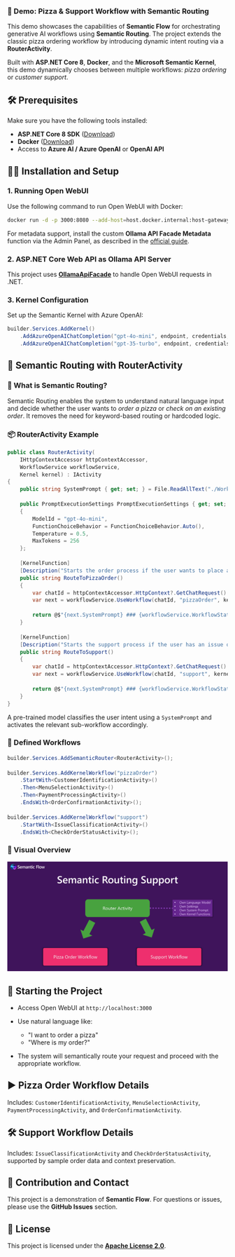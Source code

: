 ### 🍕 Demo: Pizza & Support Workflow with Semantic Routing

This demo showcases the capabilities of **Semantic Flow** for orchestrating generative AI workflows using **Semantic Routing**. The project extends the classic pizza ordering workflow by introducing dynamic intent routing via a **RouterActivity**.

Built with **ASP.NET Core 8**, **Docker**, and the **Microsoft Semantic Kernel**, this demo dynamically chooses between multiple workflows: *pizza ordering* or *customer support*.

## 🛠 Prerequisites

Make sure you have the following tools installed:

* **ASP.NET Core 8 SDK** ([Download](https://dotnet.microsoft.com/download))
* **Docker** ([Download](https://www.docker.com/))
* Access to **Azure AI / Azure OpenAI** or **OpenAI API**

## 🧑‍💻 Installation and Setup

### 1️. Running Open WebUI

Use the following command to run Open WebUI with Docker:

```bash
docker run -d -p 3000:8080 --add-host=host.docker.internal:host-gateway --name open-webui ghcr.io/open-webui/open-webui:main
```

For metadata support, install the custom **Ollama API Facade Metadata** function via the Admin Panel, as described in the [official guide](https://openwebui.com/f/gregorbiswanger/ollama_api_facade_metadata/).

### 2️. ASP.NET Core Web API as Ollama API Server

This project uses [**OllamaApiFacade**](https://github.com/GregorBiswanger/OllamaApiFacade) to handle Open WebUI requests in .NET.

### 3. Kernel Configuration

Set up the Semantic Kernel with Azure OpenAI:

```csharp
builder.Services.AddKernel()
    .AddAzureOpenAIChatCompletion("gpt-4o-mini", endpoint, credentials, modelId: "gpt-4o-mini")
    .AddAzureOpenAIChatCompletion("gpt-35-turbo", endpoint, credentials, modelId: "gpt-35-turbo");
```

## 🧭 Semantic Routing with RouterActivity

### 🔁 What is Semantic Routing?

Semantic Routing enables the system to understand natural language input and decide whether the user wants to *order a pizza* or *check on an existing order*. It removes the need for keyword-based routing or hardcoded logic.

### 📦 RouterActivity Example

```csharp
public class RouterActivity(
    IHttpContextAccessor httpContextAccessor,
    WorkflowService workflowService,
    Kernel kernel) : IActivity
{
    public string SystemPrompt { get; set; } = File.ReadAllText("./Workflows/RouterActivity.SystemPrompt.txt");

    public PromptExecutionSettings PromptExecutionSettings { get; set; } = new AzureOpenAIPromptExecutionSettings
    {
        ModelId = "gpt-4o-mini",
        FunctionChoiceBehavior = FunctionChoiceBehavior.Auto(),
        Temperature = 0.5,
        MaxTokens = 256
    };

    [KernelFunction]
    [Description("Starts the order process if the user wants to place a pizza order.")]
    public string RouteToPizzaOrder()
    {
        var chatId = httpContextAccessor.HttpContext?.GetChatRequest().ChatId;
        var next = workflowService.UseWorkflow(chatId, "pizzaOrder", kernel);

        return @$"{next.SystemPrompt} ### {workflowService.WorkflowState.DataFrom(chatId).ToPromptString()}";
    }

    [KernelFunction]
    [Description("Starts the support process if the user has an issue or question about a previous order.")]
    public string RouteToSupport()
    {
        var chatId = httpContextAccessor.HttpContext?.GetChatRequest().ChatId;
        var next = workflowService.UseWorkflow(chatId, "support", kernel);

        return @$"{next.SystemPrompt} ### {workflowService.WorkflowState.DataFrom(chatId).ToPromptString()}";
    }
}
```

A pre-trained model classifies the user intent using a `SystemPrompt` and activates the relevant sub-workflow accordingly.

### 🧱 Defined Workflows

```csharp
builder.Services.AddSemanticRouter<RouterActivity>();

builder.Services.AddKernelWorkflow("pizzaOrder")
    .StartWith<CustomerIdentificationActivity>()
    .Then<MenuSelectionActivity>()
    .Then<PaymentProcessingActivity>()
    .EndsWith<OrderConfirmationActivity>();

builder.Services.AddKernelWorkflow("support")
    .StartWith<IssueClassificationActivity>()
    .EndsWith<CheckOrderStatusActivity>();
```

### 🧩 Visual Overview

![Semantic Routing Workflow](https://github.com/GregorBiswanger/SemanticFlow/blob/main/assets/semantic-flow-semantic-routing-support.png?raw=true)

## 🚀 Starting the Project

* Access Open WebUI at `http://localhost:3000`
* Use natural language like:

  * "I want to order a pizza"
  * "Where is my order?"
* The system will semantically route your request and proceed with the appropriate workflow.

## ▶️ Pizza Order Workflow Details

Includes: `CustomerIdentificationActivity`, `MenuSelectionActivity`, `PaymentProcessingActivity`, and `OrderConfirmationActivity`.

## 🛠 Support Workflow Details

Includes: `IssueClassificationActivity` and `CheckOrderStatusActivity`, supported by sample order data and context preservation.

## 💬 Contribution and Contact

This project is a demonstration of **Semantic Flow**. For questions or issues, please use the **GitHub Issues** section.

## 📜 License

This project is licensed under the [**Apache License 2.0**](https://raw.githubusercontent.com/GregorBiswanger/SemanticFlow/refs/heads/main/LICENSE.txt).
